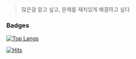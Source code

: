 > 많은걸 알고 싶고, 문제를 재치있게 해결하고 싶다

### Badges
[![Top Langs](https://github-readme-stats.vercel.app/api/top-langs/?username=padawanr0k&layout=compact&exclude_repo=summary,padawanr0k.github.io,playground&hide=HTML)](https://github.com/padawanr0k/github-readme-stats)

[![Hits](https://hits.seeyoufarm.com/api/count/incr/badge.svg?url=https%3A%2F%2Fgithub.com%2Fpadawanr0k&count_bg=%2379C83D&title_bg=%23555555&icon=&icon_color=%23E7E7E7&title=hits&edge_flat=false)](https://hits.seeyoufarm.com)
